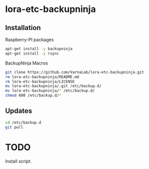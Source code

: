 # lora-etc-backupninja

## Installation

Raspberry-PI packages
```bash
apt-get install -y backupninja
apt-get install -y rsync
```

BackupNinja Macros
```bash
git clone https://github.com/VarnaLab/lora-etc-backupninja.git
rm lora-etc-backupninja/README.md
rm lora-etc-backupninja/LICENSE
mv lora-etc-backupninja/.git /etc/backup.d/
mv lora-etc-backupninja/* /etc/backup.d/
chmod 600 /etc/backup.d/*

```

## Updates

```bash
cd /etc/backup.d
git pull
```

# TODO

Install script.
